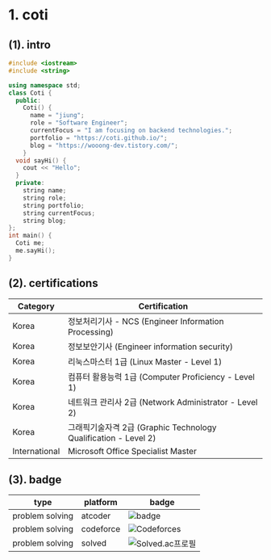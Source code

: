 # 1. coti

## (1). intro

```c++
#include <iostream>
#include <string>

using namespace std;
class Coti {
  public:
    Coti() {
      name = "jiung";
      role = "Software Engineer";
      currentFocus = "I am focusing on backend technologies.";
      portfolio = "https://coti.github.io/";
      blog = "https://wooong-dev.tistory.com/";
    }
  void sayHi() {
    cout << "Hello";
  }
  private:
    string name;
    string role;
    string portfolio;
    string currentFocus;
    string blog;
};
int main() {
  Coti me;
  me.sayHi();
}
```

## (2). certifications

| Category      | Certification                                                   |
| ------------- | --------------------------------------------------------------- |
| Korea         | 정보처리기사 - NCS (Engineer Information Processing)            |
| Korea         | 정보보안기사 (Engineer information security)                    |
| Korea         | 리눅스마스터 1급 (Linux Master - Level 1)                       |
| Korea         | 컴퓨터 활용능력 1급 (Computer Proficiency - Level 1)            |
| Korea         | 네트워크 관리사 2급 (Network Administrator - Level 2)           |
| Korea         | 그래픽기술자격 2급 (Graphic Technology Qualification - Level 2) |
| International | Microsoft Office Specialist Master                              |

## (3). badge

| type            | platform  | badge                                                                                |
| --------------- | --------- | ------------------------------------------------------------------------------------ |
| problem solving | atcoder   | ![badge](https://crackersamdjam.ca/badges/Atcoder/coti)                              |
| problem solving | codeforce | ![Codeforces](https://badges.joonhyung.xyz/codeforces/cothi.svg)                     |
| problem solving | solved    | ![Solved.ac프로필](http://mazassumnida.wtf/api/mini/generate_badge?boj=codethinking) |

